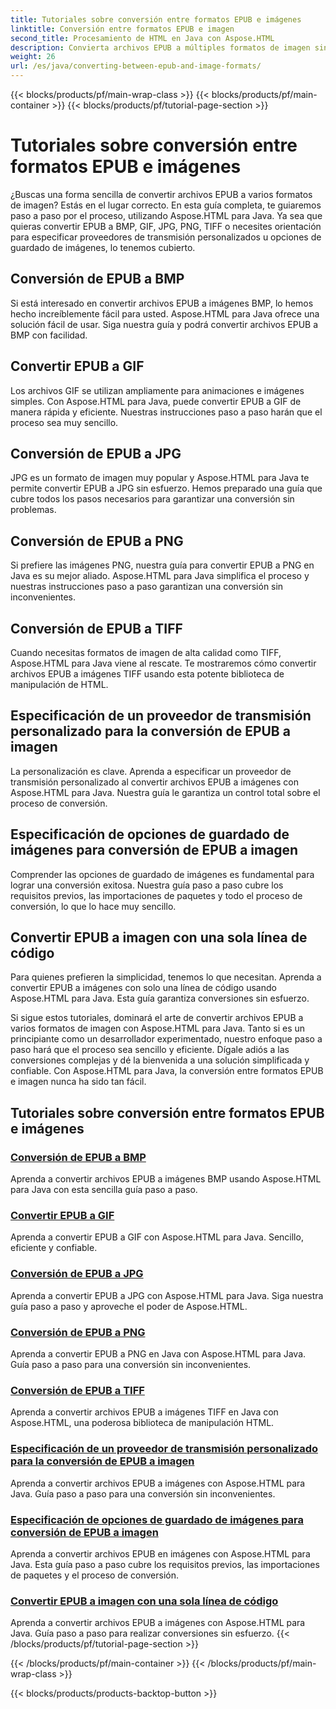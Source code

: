 ```yaml
---
title: Tutoriales sobre conversión entre formatos EPUB e imágenes
linktitle: Conversión entre formatos EPUB e imagen
second_title: Procesamiento de HTML en Java con Aspose.HTML
description: Convierta archivos EPUB a múltiples formatos de imagen sin esfuerzo con Aspose.HTML para Java. Guía paso a paso para conversiones sin inconvenientes.
weight: 26
url: /es/java/converting-between-epub-and-image-formats/
---
```


{{< blocks/products/pf/main-wrap-class >}}
{{< blocks/products/pf/main-container >}}
{{< blocks/products/pf/tutorial-page-section >}}

# Tutoriales sobre conversión entre formatos EPUB e imágenes


¿Buscas una forma sencilla de convertir archivos EPUB a varios formatos de imagen? Estás en el lugar correcto. En esta guía completa, te guiaremos paso a paso por el proceso, utilizando Aspose.HTML para Java. Ya sea que quieras convertir EPUB a BMP, GIF, JPG, PNG, TIFF o necesites orientación para especificar proveedores de transmisión personalizados u opciones de guardado de imágenes, lo tenemos cubierto.

## Conversión de EPUB a BMP
Si está interesado en convertir archivos EPUB a imágenes BMP, lo hemos hecho increíblemente fácil para usted. Aspose.HTML para Java ofrece una solución fácil de usar. Siga nuestra guía y podrá convertir archivos EPUB a BMP con facilidad. 

## Convertir EPUB a GIF
Los archivos GIF se utilizan ampliamente para animaciones e imágenes simples. Con Aspose.HTML para Java, puede convertir EPUB a GIF de manera rápida y eficiente. Nuestras instrucciones paso a paso harán que el proceso sea muy sencillo.

## Conversión de EPUB a JPG
JPG es un formato de imagen muy popular y Aspose.HTML para Java te permite convertir EPUB a JPG sin esfuerzo. Hemos preparado una guía que cubre todos los pasos necesarios para garantizar una conversión sin problemas.

## Conversión de EPUB a PNG
Si prefiere las imágenes PNG, nuestra guía para convertir EPUB a PNG en Java es su mejor aliado. Aspose.HTML para Java simplifica el proceso y nuestras instrucciones paso a paso garantizan una conversión sin inconvenientes.

## Conversión de EPUB a TIFF
Cuando necesitas formatos de imagen de alta calidad como TIFF, Aspose.HTML para Java viene al rescate. Te mostraremos cómo convertir archivos EPUB a imágenes TIFF usando esta potente biblioteca de manipulación de HTML.

## Especificación de un proveedor de transmisión personalizado para la conversión de EPUB a imagen
La personalización es clave. Aprenda a especificar un proveedor de transmisión personalizado al convertir archivos EPUB a imágenes con Aspose.HTML para Java. Nuestra guía le garantiza un control total sobre el proceso de conversión.

## Especificación de opciones de guardado de imágenes para conversión de EPUB a imagen
Comprender las opciones de guardado de imágenes es fundamental para lograr una conversión exitosa. Nuestra guía paso a paso cubre los requisitos previos, las importaciones de paquetes y todo el proceso de conversión, lo que lo hace muy sencillo.

## Convertir EPUB a imagen con una sola línea de código
Para quienes prefieren la simplicidad, tenemos lo que necesitan. Aprenda a convertir EPUB a imágenes con solo una línea de código usando Aspose.HTML para Java. Esta guía garantiza conversiones sin esfuerzo.

Si sigue estos tutoriales, dominará el arte de convertir archivos EPUB a varios formatos de imagen con Aspose.HTML para Java. Tanto si es un principiante como un desarrollador experimentado, nuestro enfoque paso a paso hará que el proceso sea sencillo y eficiente. Dígale adiós a las conversiones complejas y dé la bienvenida a una solución simplificada y confiable. Con Aspose.HTML para Java, la conversión entre formatos EPUB e imagen nunca ha sido tan fácil.
## Tutoriales sobre conversión entre formatos EPUB e imágenes
### [Conversión de EPUB a BMP](./convert-epub-to-bmp/)
Aprenda a convertir archivos EPUB a imágenes BMP usando Aspose.HTML para Java con esta sencilla guía paso a paso.
### [Convertir EPUB a GIF](./convert-epub-to-gif/)
Aprenda a convertir EPUB a GIF con Aspose.HTML para Java. Sencillo, eficiente y confiable.
### [Conversión de EPUB a JPG](./convert-epub-to-jpg/)
Aprenda a convertir EPUB a JPG con Aspose.HTML para Java. Siga nuestra guía paso a paso y aproveche el poder de Aspose.HTML.
### [Conversión de EPUB a PNG](./convert-epub-to-png/)
Aprenda a convertir EPUB a PNG en Java con Aspose.HTML para Java. Guía paso a paso para una conversión sin inconvenientes.
### [Conversión de EPUB a TIFF](./convert-epub-to-tiff/)
Aprenda a convertir archivos EPUB a imágenes TIFF en Java con Aspose.HTML, una poderosa biblioteca de manipulación HTML.
### [Especificación de un proveedor de transmisión personalizado para la conversión de EPUB a imagen](./convert-epub-to-image-specify-custom-stream-provider/)
Aprenda a convertir archivos EPUB a imágenes con Aspose.HTML para Java. Guía paso a paso para una conversión sin inconvenientes.
### [Especificación de opciones de guardado de imágenes para conversión de EPUB a imagen](./convert-epub-to-image-specify-image-save-options/)
Aprenda a convertir archivos EPUB en imágenes con Aspose.HTML para Java. Esta guía paso a paso cubre los requisitos previos, las importaciones de paquetes y el proceso de conversión.
### [Convertir EPUB a imagen con una sola línea de código](./convert-epub-to-image-single-line/)
Aprenda a convertir archivos EPUB a imágenes con Aspose.HTML para Java. Guía paso a paso para realizar conversiones sin esfuerzo.
{{< /blocks/products/pf/tutorial-page-section >}}

{{< /blocks/products/pf/main-container >}}
{{< /blocks/products/pf/main-wrap-class >}}

{{< blocks/products/products-backtop-button >}}
